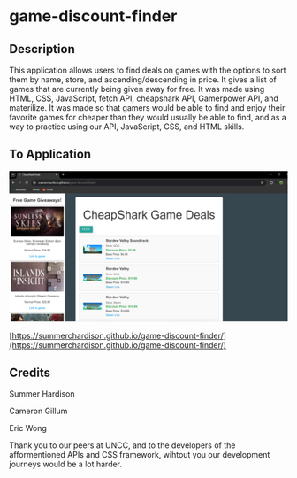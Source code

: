 # game-discount-finder

## Description

This application allows users to find deals on games with the options to sort them by name, store, and ascending/descending in price. It gives a list of games that are currently being given away for free. It was made using HTML, CSS, JavaScript, fetch API, cheapshark API, Gamerpower API, and materilize. It was made so that gamers would be able to find and enjoy their favorite games for cheaper than they would usually be able to find, and as a way to practice using our API, JavaScript, CSS, and HTML skills.

## To Application

![screenshot of application](./assets/images/Screenshot.png)

[https://summerchardison.github.io/game-discount-finder/](https://summerchardison.github.io/game-discount-finder/)

## Credits

Summer Hardison

Cameron Gillum

Eric Wong

Thank you to our peers at UNCC, and to the developers of the afformentioned APIs and CSS framework, wihtout you our development journeys would be a lot harder.